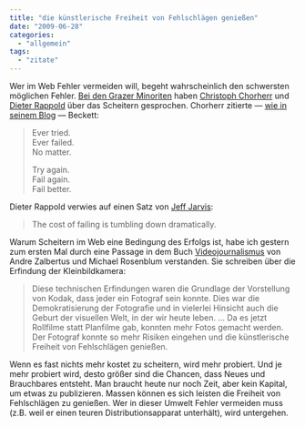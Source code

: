 ```yaml
---
title: "die künstlerische Freiheit von Fehlschlägen genießen"
date: "2009-06-28"
categories: 
  - "allgemein"
tags: 
  - "zitate"
---
```


Wer im Web Fehler vermeiden will, begeht wahrscheinlich den schwersten möglichen Fehler. [Bei den Grazer Minoriten](http://heinz.typepad.com/lostandfound/2009/06/ohne-kickbacks.html "Lost and Found: Ohne Kick-backs") haben [Christoph Chorherr](http://chorherr.twoday.net/ "chorherr") und [Dieter Rappold](http://www.sierralog.com/ "Dieter Rappold's Blog") über das Scheitern gesprochen. Chorherr zitierte — [wie in seinem Blog](http://chorherr.twoday.net/stories/5752951/ "chorherr: Manchmal hilft nur ein Gedicht") — Beckett:

> Ever tried.  
> Ever failed.  
> No matter.  
> 
> Try again.  
> Fail again.  
> Fail better.  

Dieter Rappold verwies auf einen Satz von [Jeff Jarvis](http://www.buzzmachine.com/ "BuzzMachine"):

> The cost of failing is tumbling down dramatically.

Warum Scheitern im Web eine Bedingung des Erfolgs ist, habe ich gestern zum ersten Mal durch eine Passage in dem Buch [Videojournalismus](http://www.amazon.de/Videojournalismus-Andre-Zalbertus/dp/3937151109/ref=sr_1_2?ie=UTF8&s=books&qid=1246172945&sr=8-2 "Videojournalismus: Andre Zalbertus: Amazon.de: Michael Rosenblum: Bücher") von Andre Zalbertus und Michael Rosenblum verstanden. Sie schreiben über die Erfindung der Kleinbildkamera:

> Diese technischen Erfindungen waren die Grundlage der Vorstellung von Kodak, dass jeder ein Fotograf sein konnte. Dies war die Demokratisierung der Fotografie und in vielerlei Hinsicht auch die Geburt der visuellen Welt, in der wir heute leben. ... Da es jetzt Rollfilme statt Planfilme gab, konnten mehr Fotos gemacht werden. Der Fotograf konnte so mehr Risiken eingehen und die künstlerische Freiheit von Fehlschlägen genießen.

Wenn es fast nichts mehr kostet zu scheitern, wird mehr probiert. Und je mehr probiert wird, desto größer sind die Chancen, dass Neues und Brauchbares entsteht. Man braucht heute nur noch Zeit, aber kein Kapital, um etwas zu publizieren. Massen können es sich leisten die Freiheit von Fehlschlägen zu genießen. Wer in dieser Umwelt Fehler vermeiden muss (z.B. weil er einen teuren Distributionsapparat unterhält), wird untergehen.
